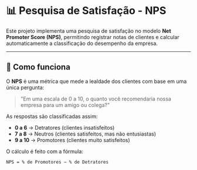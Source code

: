 # 📊 Pesquisa de Satisfação - NPS

Este projeto implementa uma pesquisa de satisfação no modelo **Net Promoter Score (NPS)**, permitindo registrar notas de clientes e calcular automaticamente a classificação do desempenho da empresa.

---

## 🚀 Como funciona

O **NPS** é uma métrica que mede a lealdade dos clientes com base em uma única pergunta:

> "Em uma escala de 0 a 10, o quanto você recomendaria nossa empresa para um amigo ou colega?"

As respostas são classificadas assim:

- **0 a 6** → Detratores (clientes insatisfeitos)  
- **7 a 8** → Neutros (clientes satisfeitos, mas não entusiastas)  
- **9 a 10** → Promotores (clientes muito satisfeitos)

O cálculo é feito com a fórmula:

```text
NPS = % de Promotores − % de Detratores
